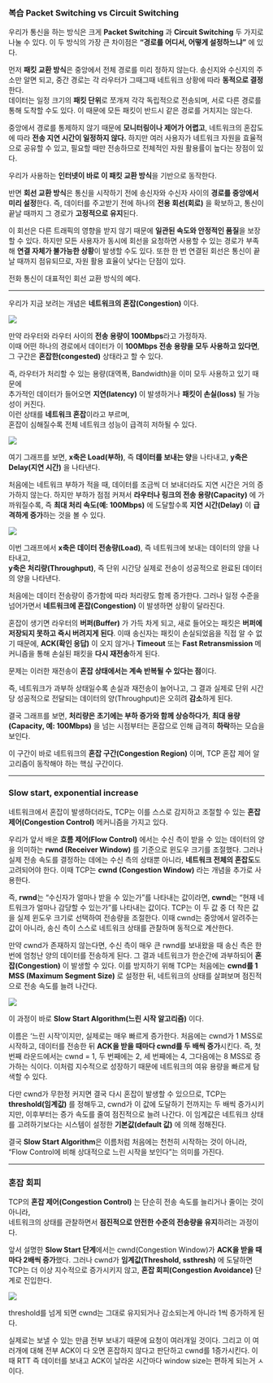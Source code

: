 ### 복습 Packet Switching vs Circuit Switching

우리가 통신을 하는 방식은 크게 **Packet Switching** 과 **Circuit Switching** 두 가지로 나눌 수 있다.  이 두 방식의 가장 큰 차이점은 **“경로를 어디서, 어떻게 설정하느냐”** 에 있다.

먼저 **패킷 교환 방식**은 중앙에서 전체 경로를 미리 정하지 않는다. 송신지와 수신지의 주소만 알면 되고, 중간 경로는 각 라우터가 그때그때 네트워크 상황에 따라 **동적으로 결정**한다.  
데이터는 일정 크기의 **패킷 단위**로 쪼개져 각각 독립적으로 전송되며, 서로 다른 경로를 통해 도착할 수도 있다.  이 때문에 모든 패킷이 반드시 같은 경로를 거치지는 않는다.  

중앙에서 경로를 통제하지 않기 때문에 **모니터링이나 제어가 어렵고**, 네트워크의 혼잡도에 따라 **전송 지연 시간이 일정하지 않다.**  하지만 여러 사용자가 네트워크 자원을 효율적으로 공유할 수 있고, 필요할 때만 전송하므로 전체적인 자원 활용률이 높다는 장점이 있다.  

우리가 사용하는 **인터넷이 바로 이 패킷 교환 방식**을 기반으로 동작한다.

반면 **회선 교환 방식**은 통신을 시작하기 전에 송신자와 수신자 사이의 **경로를 중앙에서 미리 설정**한다.  즉, 데이터를 주고받기 전에 하나의 **전용 회선(회로)** 을 확보하고, 통신이 끝날 때까지 그 경로가 **고정적으로 유지**된다.  

이 회선은 다른 트래픽의 영향을 받지 않기 때문에 **일관된 속도와 안정적인 품질**을 보장할 수 있다.  하지만 모든 사용자가 동시에 회선을 요청하면 사용할 수 있는 경로가 부족해 **연결 자체가 불가능한 상황**이 발생할 수도 있다. 또한 한 번 연결된 회선은 통신이 끝날 때까지 점유되므로, 자원 활용 효율이 낮다는 단점이 있다.  

전화 통신이 대표적인 회선 교환 방식의 예다.

---

우리가 지금 보려는 개념은 **네트워크의 혼잡(Congestion)** 이다.  

![](../images/Pasted%20image%2020251014004547.png)


만약 라우터와 라우터 사이의 **전송 용량이 100Mbps**라고 가정하자.  
이때 어떤 하나의 경로에서 데이터가 이 **100Mbps 전송 용량을 모두 사용하고 있다면**,  
그 구간은 **혼잡한(congested)** 상태라고 할 수 있다.

즉, 라우터가 처리할 수 있는 용량(대역폭, Bandwidth)을 이미 모두 사용하고 있기 때문에  
추가적인 데이터가 들어오면 **지연(latency)** 이 발생하거나 **패킷이 손실(loss)** 될 가능성이 커진다.  
이런 상태를 **네트워크 혼잡**이라고 부르며,  
혼잡이 심해질수록 전체 네트워크 성능이 급격히 저하될 수 있다.

![](../images/Pasted%20image%2020251014005528.png)


여기 그래프를 보면, **x축은 Load(부하)**, 즉 **데이터를 보내는 양**을 나타내고, 
**y축은 Delay(지연 시간)** 을 나타낸다.

처음에는 네트워크 부하가 적을 때, 데이터를 조금씩 더 보내더라도 지연 시간은 거의 증가하지 않는다.  하지만 부하가 점점 커져서 **라우터나 링크의 전송 용량(Capacity)** 에 가까워질수록, 즉 **최대 처리 속도(예: 100Mbps)** 에 도달할수록 **지연 시간(Delay)** 이 **급격하게 증가**하는 것을 볼 수 있다.


![](../images/Pasted%20image%2020251014005714.png)

이번 그래프에서 **x축은 데이터 전송량(Load)**, 즉 네트워크에 보내는 데이터의 양을 나타내고,  
**y축은 처리량(Throughput)**, 즉 단위 시간당 실제로 전송이 성공적으로 완료된 데이터의 양을 나타낸다.

처음에는 데이터 전송량이 증가함에 따라 처리량도 함께 증가한다. 그러나 일정 수준을 넘어가면서 **네트워크에 혼잡(Congestion)** 이 발생하면 상황이 달라진다.  

혼잡이 생기면 라우터의 **버퍼(Buffer)** 가 가득 차게 되고, 새로 들어오는 패킷은 **버퍼에 저장되지 못하고 즉시 버려지게 된다**. 이때 송신자는 패킷이 손실되었음을 직접 알 수 없기 때문에, **ACK(확인 응답)** 이 오지 않거나 **Timeout** 또는 **Fast Retransmission** 메커니즘을 통해 손실된 패킷을 **다시 재전송**하게 된다.

문제는 이러한 재전송이 **혼잡 상태에서는 계속 반복될 수 있다는 점**이다.  

즉, 네트워크가 과부하 상태일수록 손실과 재전송이 늘어나고, 그 결과 실제로 단위 시간당 성공적으로 전달되는 데이터의 양(Throughput)은 오히려 **감소**하게 된다.

결국 그래프를 보면, **처리량은 초기에는 부하 증가와 함께 상승하다가**, **최대 용량(Capacity, 예: 100Mbps)** 을 넘는 시점부터는 혼잡으로 인해 급격히 **하락**하는 모습을 보인다.  

이 구간이 바로 네트워크의 **혼잡 구간(Congestion Region)** 이며, TCP 혼잡 제어 알고리즘이 동작해야 하는 핵심 구간이다.

---
### Slow start, exponential increase

네트워크에서 혼잡이 발생하더라도, TCP는 이를 스스로 감지하고 조절할 수 있는 **혼잡 제어(Congestion Control)** 메커니즘을 가지고 있다.

우리가 앞서 배운 **흐름 제어(Flow Control)** 에서는 수신 측이 받을 수 있는 데이터의 양을 의미하는 **rwnd (Receiver Window)** 를 기준으로 윈도우 크기를 조절했다. 그러나 실제 전송 속도를 결정하는 데에는 수신 측의 상태뿐 아니라, **네트워크 전체의 혼잡도**도 고려되어야 한다. 이때 TCP는 **cwnd (Congestion Window)** 라는 개념을 추가로 사용한다.

즉, **rwnd**는 “수신자가 얼마나 받을 수 있는가”를 나타내는 값이라면, **cwnd**는 “현재 네트워크가 얼마나 감당할 수 있는가”를 나타내는 값이다.  TCP는 이 두 값 중 더 작은 값을 실제 윈도우 크기로 선택하여 전송량을 조절한다. 이때 cwnd는 중앙에서 알려주는 값이 아니라, 송신 측이 스스로 네트워크 상태를 관찰하며 동적으로 계산한다.

만약 cwnd가 존재하지 않는다면, 수신 측이 매우 큰 rwnd를 보내왔을 때 송신 측은 한 번에 엄청난 양의 데이터를 전송하게 된다. 그 결과 네트워크가 한순간에 과부하되어 **혼잡(Congestion)** 이 발생할 수 있다. 이를 방지하기 위해 TCP는 처음에는 **cwnd를 1 MSS (Maximum Segment Size)** 로 설정한 뒤, 네트워크의 상태를 살펴보며 점진적으로 전송 속도를 늘려 나간다.

![](../images/Pasted%20image%2020251014204555.png)

이 과정이 바로 **Slow Start Algorithm(느린 시작 알고리즘)** 이다.

이름은 ‘느린 시작’이지만, 실제로는 매우 빠르게 증가한다. 처음에는 cwnd가 1 MSS로 시작하고, 데이터를 전송한 뒤 **ACK을 받을 때마다 cwnd를 두 배씩 증가**시킨다. 즉, 첫 번째 라운드에서는 cwnd = 1, 두 번째에는 2, 세 번째에는 4, 그다음에는 8 MSS로 증가하는 식이다. 이처럼 지수적으로 성장하기 때문에 네트워크의 여유 용량을 빠르게 탐색할 수 있다.

다만 cwnd가 무한정 커지면 결국 다시 혼잡이 발생할 수 있으므로, TCP는 **threshold(임계값)** 를 정해두고, cwnd가 이 값에 도달하기 전까지는 두 배씩 증가시키지만, 이후부터는 증가 속도를 줄여 점진적으로 늘려 나간다. 이 임계값은 네트워크 상태를 고려하기보다는 시스템이 설정한 **기본값(default 값)** 에 의해 정해진다.

결국 **Slow Start Algorithm**은 이름처럼 처음에는 천천히 시작하는 것이 아니라, “Flow Control에 비해 상대적으로 느린 시작을 보인다”는 의미를 가진다.

---
### 혼잡 회피
TCP의 **혼잡 제어(Congestion Control)** 는 단순히 전송 속도를 늘리거나 줄이는 것이 아니라,  
네트워크의 상태를 관찰하면서 **점진적으로 안전한 수준의 전송량을 유지**하려는 과정이다.

앞서 설명한 **Slow Start 단계**에서는 cwnd(Congestion Window)가 **ACK을 받을 때마다 2배씩 증가**했다. 그러나 cwnd가 **임계값(Threshold, ssthresh)** 에 도달하면 TCP는 더 이상 지수적으로 증가시키지 않고, **혼잡 회피(Congestion Avoidance)** 단계로 진입한다.

![](../images/Pasted%20image%2020251014205230.png)

threshold를 넘게 되면 cwnd는 그대로 유지되거나 감소되는게 아니라 1씩 증가하게 된다.

실제로는 보낼 수 있는 만큼 전부 보내기 때문에 요청이 여러개일 것이다. 그리고 이 여러개에 대해 전부 ACK이 다 오면 혼잡하지 않다고 판단하고 cwnd를 1증가시킨다. 이때 RTT 즉 데이터를 보내고 ACK이 날라온 시간마다 window size는 편하게 되는거 ㅅ이다.